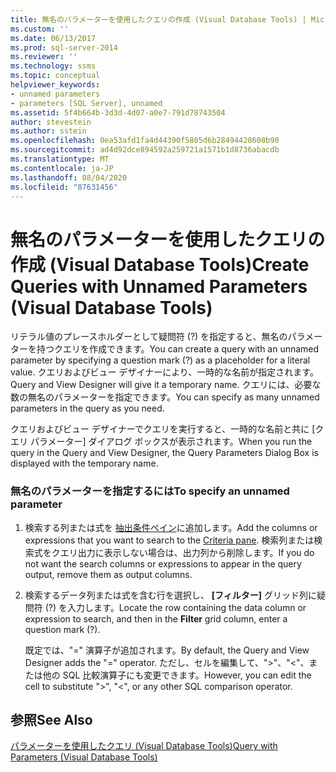 ```yaml
---
title: 無名のパラメーターを使用したクエリの作成 (Visual Database Tools) | Microsoft Docs
ms.custom: ''
ms.date: 06/13/2017
ms.prod: sql-server-2014
ms.reviewer: ''
ms.technology: ssms
ms.topic: conceptual
helpviewer_keywords:
- unnamed parameters
- parameters [SQL Server], unnamed
ms.assetid: 5f4b664b-3d3d-4d07-a0e7-791d78743504
author: stevestein
ms.author: sstein
ms.openlocfilehash: 0ea53afd1fa4d44390f5805d6b28494428608b90
ms.sourcegitcommit: ad4d92dce894592a259721a1571b1d8736abacdb
ms.translationtype: MT
ms.contentlocale: ja-JP
ms.lasthandoff: 08/04/2020
ms.locfileid: "87631456"
---
```

# <a name="create-queries-with-unnamed-parameters-visual-database-tools"></a><span data-ttu-id="de105-102">無名のパラメーターを使用したクエリの作成 (Visual Database Tools)</span><span class="sxs-lookup"><span data-stu-id="de105-102">Create Queries with Unnamed Parameters (Visual Database Tools)</span></span>
  <span data-ttu-id="de105-103">リテラル値のプレースホルダーとして疑問符 (?) を指定すると、無名のパラメーターを持つクエリを作成できます。</span><span class="sxs-lookup"><span data-stu-id="de105-103">You can create a query with an unnamed parameter by specifying a question mark (?) as a placeholder for a literal value.</span></span> <span data-ttu-id="de105-104">クエリおよびビュー デザイナーにより、一時的な名前が指定されます。</span><span class="sxs-lookup"><span data-stu-id="de105-104">Query and View Designer will give it a temporary name.</span></span> <span data-ttu-id="de105-105">クエリには、必要な数の無名のパラメーターを指定できます。</span><span class="sxs-lookup"><span data-stu-id="de105-105">You can specify as many unnamed parameters in the query as you need.</span></span>  
  
 <span data-ttu-id="de105-106">クエリおよびビュー デザイナーでクエリを実行すると、一時的な名前と共に [クエリ パラメーター] ダイアログ ボックスが表示されます。</span><span class="sxs-lookup"><span data-stu-id="de105-106">When you run the query in the Query and View Designer, the Query Parameters Dialog Box is displayed with the temporary name.</span></span>  
  
### <a name="to-specify-an-unnamed-parameter"></a><span data-ttu-id="de105-107">無名のパラメーターを指定するには</span><span class="sxs-lookup"><span data-stu-id="de105-107">To specify an unnamed parameter</span></span>  
  
1.  <span data-ttu-id="de105-108">検索する列または式を [抽出条件ペイン](visual-database-tools.md)に追加します。</span><span class="sxs-lookup"><span data-stu-id="de105-108">Add the columns or expressions that you want to search to the [Criteria pane](visual-database-tools.md).</span></span> <span data-ttu-id="de105-109">検索列または検索式をクエリ出力に表示しない場合は、出力列から削除します。</span><span class="sxs-lookup"><span data-stu-id="de105-109">If you do not want the search columns or expressions to appear in the query output, remove them as output columns.</span></span>  
  
2.  <span data-ttu-id="de105-110">検索するデータ列または式を含む行を選択し、 **[フィルター]** グリッド列に疑問符 (?) を入力します。</span><span class="sxs-lookup"><span data-stu-id="de105-110">Locate the row containing the data column or expression to search, and then in the **Filter** grid column, enter a question mark (?).</span></span>  
  
     <span data-ttu-id="de105-111">既定では、"=" 演算子が追加されます。</span><span class="sxs-lookup"><span data-stu-id="de105-111">By default, the Query and View Designer adds the "=" operator.</span></span> <span data-ttu-id="de105-112">ただし、セルを編集して、">"、"<"、または他の SQL 比較演算子にも変更できます。</span><span class="sxs-lookup"><span data-stu-id="de105-112">However, you can edit the cell to substitute ">", "<", or any other SQL comparison operator.</span></span>  
  
## <a name="see-also"></a><span data-ttu-id="de105-113">参照</span><span class="sxs-lookup"><span data-stu-id="de105-113">See Also</span></span>  
 [<span data-ttu-id="de105-114">パラメーターを使用したクエリ (Visual Database Tools)</span><span class="sxs-lookup"><span data-stu-id="de105-114">Query with Parameters &#40;Visual Database Tools&#41;</span></span>](query-with-parameters-visual-database-tools.md)  
  
  
